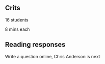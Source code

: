 ## Crits

16 students

8 mins each


## Reading responses

Write a question online, Chris Anderson is next
